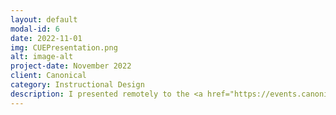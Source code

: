 ```yaml
---
layout: default
modal-id: 6
date: 2022-11-01
img: CUEPresentation.png
alt: image-alt
project-date: November 2022
client: Canonical
category: Instructional Design
description: I presented remotely to the <a href="https://events.canonical.com/event/2/contributions/132/">Ubuntu Summit 2022</a> in Prague on my work creating a certification program for Canonical. The video is available on the  <a href="https://www.youtube.com/watch?v=Ho8OIJKCqCo&ab_channel=UbuntuOnAir">Ubuntu On Air You Tube</a>.
---
```

